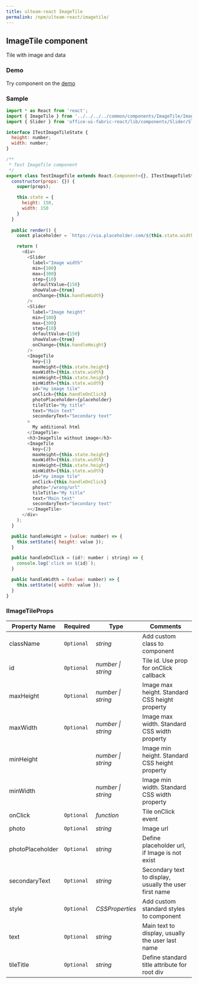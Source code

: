 ```yaml
---
title: ulteam-react ImageTile
permalink: /npm/ulteam-react/imagetile/
---
```


## ImageTile component

Tile with image and data

### Demo
Try component on the [demo](/npm/ulteam-react/demo/?r=imagetile)

### Sample

```js
import * as React from 'react';
import { ImageTile } from '../../../../common/components/ImageTile/ImageTile';
import { Slider } from 'office-ui-fabric-react/lib/components/Slider/Slider';

interface ITestImageTileState {
  height: number;
  width: number;
}

/**
 * Test ImageTile component
 */
export class TestImageTile extends React.Component<{}, ITestImageTileState> {
  constructor(props: {}) {
    super(props);

    this.state = {
      height: 150,
      width: 150
    }
  }
  
  public render() {
    const placeholder = `https://via.placeholder.com/${this.state.width}x${this.state.height}`;

    return (
      <div>
        <Slider
          label="Image width"
          min={100}
          max={300}
          step={10}
          defaultValue={150}
          showValue={true}
          onChange={this.handleWidth}
        />
        <Slider
          label="Image height"
          min={100}
          max={300}
          step={10}
          defaultValue={150}
          showValue={true}
          onChange={this.handleHeight}
        />
        <ImageTile
          key={1}
          maxHeight={this.state.height}
          maxWidth={this.state.width}
          minHeight={this.state.height}
          minWidth={this.state.width}
          id="my image tile"
          onClick={this.handleOnClick}
          photoPlaceholder={placeholder}
          tileTitle="My title"
          text="Main text"
          secondaryText="Secondary text"
        >
          My additional html
        </ImageTile>
        <h3>ImageTile without image</h3>
        <ImageTile
          key={2}
          maxHeight={this.state.height}
          maxWidth={this.state.width}
          minHeight={this.state.height}
          minWidth={this.state.width}
          id="my image tile"
          onClick={this.handleOnClick}
          photo="/wrong/url"
          tileTitle="My title"
          text="Main text"
          secondaryText="Secondary text"
        ></ImageTile>
      </div>
    );
  }

  public handleHeight = (value: number) => {
    this.setState({ height: value });
  }

  public handleOnClick = (id?: number | string) => {
    console.log(`click on ${id}`);
  }

  public handleWidth = (value: number) => {
    this.setState({ width: value });
  }
}
```


### IImageTileProps

| Property Name | Required | Type | Comments |
|-|-|-|-|
 | className | `Optional` |  *string* |     Add custom class to component       |  
 | id | `Optional` |  *number \| string* |     Tile id. Use prop for onClick callback       |  
 | maxHeight | `Optional` |  *number \| string* |     Image max height. Standard CSS height property       |  
 | maxWidth | `Optional` |  *number \| string* |     Image max width. Standard CSS width property       |  
 | minHeight |  |  *number \| string* |     Image min height. Standard CSS height property       |  
 | minWidth |  |  *number \| string* |     Image min width. Standard CSS width property       |  
 | onClick | `Optional` |  *function* |     Tile onClick event       |  
 | photo | `Optional` |  *string* |     Image url       |  
 | photoPlaceholder | `Optional` |  *string* |     Define placeholder url, if Image is not exist       |  
 | secondaryText | `Optional` |  *string* |     Secondary text to display, usually the user first name       |  
 | style | `Optional` |  *CSSProperties* |     Add custom standard styles to component       |  
 | text | `Optional` |  *string* |     Main text to display, usually the user last name       |  
 | tileTitle | `Optional` |  *string* |     Define standard title attribute for root div       |
